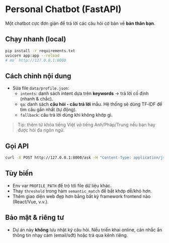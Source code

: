 # Personal Chatbot (FastAPI)

Một chatbot cực đơn giản để trả lời các câu hỏi cơ bản về **bản thân bạn**.

## Chạy nhanh (local)
```bash
pip install -r requirements.txt
uvicorn app:app --reload
# mở http://127.0.0.1:8000
```

## Cách chỉnh nội dung
- Sửa file `data/profile.json`:
  - `intents`: danh sách intent dựa trên **keywords** → trả lời cố định (nhanh & chắc).
  - `qa`: danh sách **câu hỏi - câu trả lời** mẫu. Hệ thống sẽ dùng TF‑IDF để tìm câu gần nhất (tự động).
  - `fallback`: câu trả lời dùng khi không khớp gì.

> Tip: thêm từ khóa tiếng Việt *và* tiếng Anh/Pháp/Trung nếu bạn hay được hỏi đa ngôn ngữ.

## Gọi API
```bash
curl -X POST http://127.0.0.1:8000/ask -H "Content-Type: application/json" -d '{"question": "Bạn tên gì?"}'
```

## Tùy biến
- Env var `PROFILE_PATH` để trỏ tới file dữ liệu khác.
- Thay `threshold` trong hàm `semantic_match` để bắt khớp dễ/khó hơn.
- Thêm giao diện web đẹp hơn bằng bất kỳ framework frontend nào (React/Vue, v.v.).

## Bảo mật & riêng tư
- Dự án này **không** lưu nhật ký câu hỏi. Nếu triển khai online, cân nhắc ẩn thông tin nhạy cảm (email/sđt) hoặc trả qua kênh riêng.
